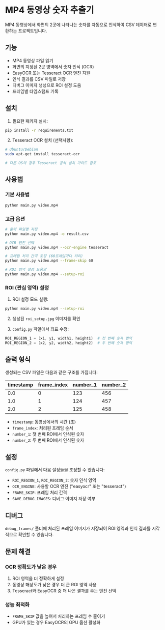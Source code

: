 # MP4 동영상 숫자 추출기

MP4 동영상에서 화면의 2곳에 나타나는 숫자를 자동으로 인식하여 CSV 데이터로 변환하는 프로젝트입니다.

## 기능

- MP4 동영상 파일 읽기
- 화면의 지정된 2곳 영역에서 숫자 인식 (OCR)
- EasyOCR 또는 Tesseract OCR 엔진 지원
- 인식 결과를 CSV 파일로 저장
- 디버그 이미지 생성으로 ROI 설정 도움
- 프레임별 타임스탬프 기록

## 설치

1. 필요한 패키지 설치:
```bash
pip install -r requirements.txt
```

2. Tesseract OCR 설치 (선택사항):
```bash
# Ubuntu/Debian
sudo apt-get install tesseract-ocr

# 다른 OS의 경우 Tesseract 공식 설치 가이드 참조
```

## 사용법

### 기본 사용법
```bash
python main.py video.mp4
```

### 고급 옵션
```bash
# 출력 파일명 지정
python main.py video.mp4 -o result.csv

# OCR 엔진 선택
python main.py video.mp4 --ocr-engine tesseract

# 프레임 처리 간격 조정 (60프레임마다 처리)
python main.py video.mp4 --frame-skip 60

# ROI 영역 설정 도움말
python main.py video.mp4 --setup-roi
```

### ROI (관심 영역) 설정

1. ROI 설정 모드 실행:
```bash
python main.py video.mp4 --setup-roi
```

2. 생성된 `roi_setup.jpg` 이미지를 확인

3. `config.py` 파일에서 좌표 수정:
```python
ROI_REGION_1 = (x1, y1, width1, height1)  # 첫 번째 숫자 영역
ROI_REGION_2 = (x2, y2, width2, height2)  # 두 번째 숫자 영역
```

## 출력 형식

생성되는 CSV 파일은 다음과 같은 구조를 가집니다:

| timestamp | frame_index | number_1 | number_2 |
|-----------|-------------|----------|----------|
| 0.0       | 0           | 123      | 456      |
| 1.0       | 1           | 124      | 457      |
| 2.0       | 2           | 125      | 458      |

- `timestamp`: 동영상에서의 시간 (초)
- `frame_index`: 처리된 프레임 순서
- `number_1`: 첫 번째 ROI에서 인식된 숫자
- `number_2`: 두 번째 ROI에서 인식된 숫자

## 설정

`config.py` 파일에서 다음 설정들을 조정할 수 있습니다:

- `ROI_REGION_1`, `ROI_REGION_2`: 숫자 인식 영역
- `OCR_ENGINE`: 사용할 OCR 엔진 ("easyocr" 또는 "tesseract")
- `FRAME_SKIP`: 프레임 처리 간격
- `SAVE_DEBUG_IMAGES`: 디버그 이미지 저장 여부

## 디버그

`debug_frames/` 폴더에 처리된 프레임 이미지가 저장되어 ROI 영역과 인식 결과를 시각적으로 확인할 수 있습니다.

## 문제 해결

### OCR 정확도가 낮은 경우
1. ROI 영역을 더 정확하게 설정
2. 동영상 해상도가 낮은 경우 더 큰 ROI 영역 사용
3. Tesseract와 EasyOCR 중 더 나은 결과를 주는 엔진 선택

### 성능 최적화
- `FRAME_SKIP` 값을 높여서 처리하는 프레임 수 줄이기
- GPU가 있는 경우 EasyOCR의 GPU 옵션 활성화